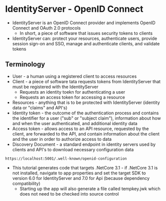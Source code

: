 # IdentityServer - OpenID Connect
* IdentityServer is an OpenID Connect provider and implements OpenID Connect and OAuth 2.0 protocols
    * In short, a piece of software that issues security tokens to clients
* IdentityServer can: protect your resources, authenticate users, provide session sign-on and SSO, manage and authenticate clients, and validate tokens

## Terminology
* User - a human using a registered client to access resources
* Client - a piece of software tata requests tokens from IdentityServer that must be registered with the IdentityServer
    * Requests an identity toekn for authenticating a user
    * Requests an access token for accessing a resource
* Resources - anything that is to be protected with IdentityServer (identity data or "claims" and API's)
* Identity token - the outcome of the authentication process and contains the identifier for a user ("sub" or "subject claim"), information about how and when the user authenticated, and additional identity data
* Access token - allows access to an API resource, requested by the client, are forwarded to the API, and contain information about the client and the user in order to authorize access to data
* Discovery Document - a standard endpoint in identity servers used by clients and API's to download necessary configuration data
```
https://localhost:5001/.well-known/openid-configuration
```
* This tutorial generates code that targets .NetCore 3.1 - if .NetCore 3.1 is not installed, navigate to app properties and set the target SDK to version 6.0 for IdentityServer and 7.0 for Api (because dependency compatibility)
    * Starting up the app will also generate a file called tempkey.jwk which does not need to be checked into source control